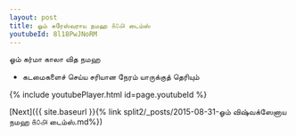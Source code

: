 ```yaml
---
layout: post
title: ஓம் சுரேஸ்வராய நமஹ ௧௦௮ டைம்ஸ்
youtubeId: 8l18PwJNoRM
---
```

 
 
 ஓம் கர்மா காலா வித நமஹ  
 
 -  கடமைகளைச் செய்ய சரியான நேரம் யாருக்குத் தெரியும் 
 
  
 
  
 
 
 
 
 
 


{% include youtubePlayer.html id=page.youtubeId %}
 
[Next]({{ site.baseurl }}{% link  split2/_posts/2015-08-31-ஓம் விஷ்வக்ஸேனாய நமஹ ௧௦௮ டைம்ஸ்.md%})
 
